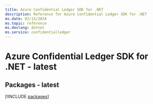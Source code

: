 ```yaml
---
title: Azure Confidential Ledger SDK for .NET
description: Reference for Azure Confidential Ledger SDK for .NET
ms.date: 02/13/2024
ms.topic: reference
ms.devlang: dotnet
ms.service: confidentialledger
---
```

# Azure Confidential Ledger SDK for .NET - latest
## Packages - latest
[!INCLUDE [packages](confidential-ledger-index.md)]